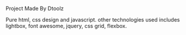 Project Made By Dtoolz

Pure html, css design and javascript. other technologies used includes lightbox, font awesome, jquery, css grid, flexbox.

